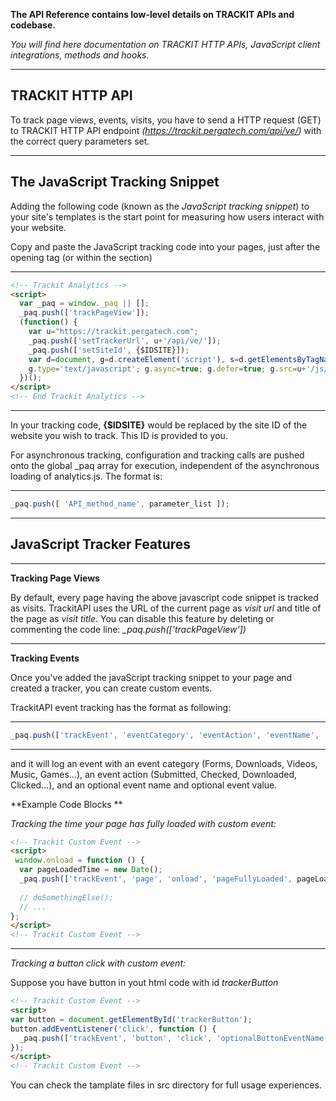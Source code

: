 **The API Reference contains low-level details on TRACKIT APIs and codebase.**

*You will find here documentation on TRACKIT HTTP APIs, JavaScript client integrations, methods and hooks.*

---

## TRACKIT HTTP API

To track page views, events, visits, you have to send a HTTP request (GET) to TRACKIT HTTP API endpoint *(https://trackit.pergatech.com/api/ve/)* with the correct query parameters set.

---

## The JavaScript Tracking Snippet

Adding the following code (known as the *JavaScript tracking snippet*) to your site's templates is the start point for measuring how users interact with your website.

Copy and paste the JavaScript tracking code into your pages, just after the opening _<body>_ tag (or within the _<head>_ section)

---
```html
<!-- Trackit Analytics -->
<script>
  var _paq = window._paq || [];
  _paq.push(['trackPageView']);
  (function() {
    var u="https://trackit.pergatech.com";
    _paq.push(['setTrackerUrl', u+'/api/ve/']);
    _paq.push(['setSiteId', {$IDSITE}]);
    var d=document, g=d.createElement('script'), s=d.getElementsByTagName('script')[0];
    g.type='text/javascript'; g.async=true; g.defer=true; g.src=u+'/js/v1.0/analytics.js'; s.parentNode.insertBefore(g,s);
  })();
</script>
<!-- End Trackit Analytics -->
```
---

In your tracking code, **{$IDSITE}** would be replaced by the site ID of the website you wish to track. This ID is provided to you.

For asynchronous tracking, configuration and tracking calls are pushed onto the global _paq array for execution, independent of the asynchronous loading of analytics.js. The format is:

---
```javascript
_paq.push([ 'API_method_name', parameter_list ]);
```
---

## JavaScript Tracker Features

---
**Tracking Page Views**

By default, every page having the above javascript code snippet is tracked as visits. TrackitAPI uses the URL of the current page as _visit url_ and title of the page as _visit title_. You can disable this feature by deleting or commenting the code line: _\_paq.push(['trackPageView'])_

---
**Tracking Events**

Once you've added the javaScript tracking snippet to your page and created a tracker, you can create custom events.

TrackitAPI event tracking has the format as following:

---
```javascript
_paq.push(['trackEvent', 'eventCategory', 'eventAction', 'eventName', 'eventValue']);
```
---
and it will log an event with an event category (Forms, Downloads, Videos, Music, Games...), an event action (Submitted, Checked, Downloaded, Clicked...), and an optional event name and optional event value.

**Example Code Blocks **

*Tracking the time your page has fully loaded with custom event:*

```html
<!-- Trackit Custom Event -->
<script>
 window.onload = function () {  
  var pageLoadedTime = new Date();
  _paq.push(['trackEvent', 'page', 'onload', 'pageFullyLoaded', pageLoadedTime.getTime()]);
  
  // doSomethingElse();
  // ...
};
</script>
<!-- Trackit Custom Event -->
```
---

*Tracking a button click with custom event:*

Suppose you have button in yout html code with id _trackerButton_

```html
<!-- Trackit Custom Event -->
<script>
var button = document.getElementById('trackerButton');
button.addEventListener('click', function () {
  _paq.push(['trackEvent', 'button', 'click', 'optionalButtonEventName', 'optionalButtonEventValue']);
});
</script>
<!-- Trackit Custom Event -->
```

You can check the tamplate files in src directory for full usage experiences.

